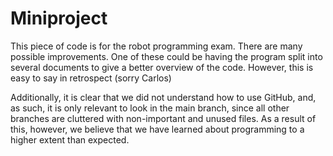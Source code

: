 # Miniproject

This piece of code is for the robot programming exam.
There are many possible improvements.
One of these could be having the program split into several documents to give a better overview of the code. 
However, this is easy to say in retrospect (sorry Carlos)

Additionally, it is clear that we did not understand how to use GitHub, and, as such, it is only relevant to look in the main branch, since all other branches are cluttered with non-important and unused files.
As a result of this, however, we believe that we have learned about programming to a higher extent than expected. 
